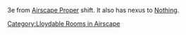 3e from [Airscape Proper](:Category:Airscape_Proper "wikilink") shift.
It also has nexus to [Nothing](Nothing "wikilink").

[Category:Lloydable Rooms in
Airscape](Category:Lloydable_Rooms_in_Airscape "wikilink")
